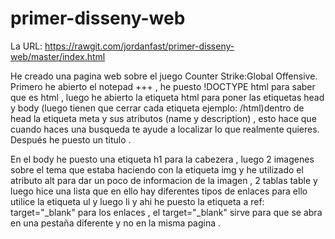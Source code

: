 # primer-disseny-web
La URL: https://rawgit.com/jordanfast/primer-disseny-web/master/index.html

He creado una pagina web sobre el juego Counter Strike:Global Offensive.
Primero he abierto el notepad +++ , he puesto !DOCTYPE html para saber que es html , luego he abierto la etiqueta html para poner las etiquetas head y body (luego tienen que cerrar cada etiqueta ejemplo: /html)dentro de head la etiqueta meta y sus atributos (name y description) , esto hace que cuando haces una busqueda te ayude a localizar lo que realmente quieres. Después he puesto un titulo .
  
En el body he puesto una etiqueta h1 para la cabezera , luego 2 imagenes sobre el tema que estaba haciendo con la etiqueta img y he utilizado el atributo alt para dar un poco de informacion de la imagen , 2 tablas table y luego hice una lista que en ello hay diferentes tipos de enlaces para ello utilice la etiqueta ul y luego li y ahi he puesto la etiqueta a ref:   target="_blank" para los enlaces , el target="_blank" sirve para que se abra en una pestaña diferente y no en la misma pagina .
